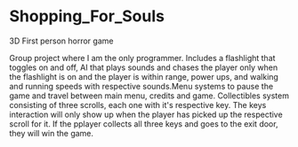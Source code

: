 # Shopping_For_Souls
3D First person horror game

Group project where I am the only programmer. Includes a flashlight that toggles on and off, AI that plays sounds and chases the player only when the flashlight is on and the player is within range, power ups, and walking and running speeds with respective sounds.Menu systems to pause the game and travel between main menu, credits and game. Collectibles system consisting of three scrolls, each one with it's respective key. The keys interaction will only show up when the player has picked up the respective scroll for it. If the pplayer collects all three keys and goes to the exit door, they will win the game. 
